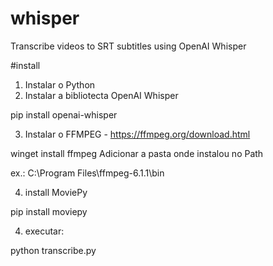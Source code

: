 # whisper
Transcribe videos to SRT subtitles using OpenAI Whisper

#install
1) Instalar o Python
2) Instalar a bibliotecta OpenAI Whisper

  pip install openai-whisper

3) Instalar o FFMPEG - https://ffmpeg.org/download.html

  winget install ffmpeg
  Adicionar a pasta onde instalou no Path
  
  ex.: C:\Program Files\ffmpeg-6.1.1\bin
 
 4) install MoviePy
 
   pip install moviepy
  
 4) executar:
 
  python transcribe.py

